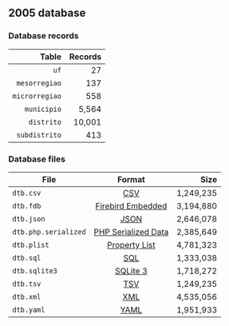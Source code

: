 ## 2005 database

### Database records

|          Table | Records |
| --------------:| -------:|
|           `uf` |      27 |
|  `mesorregiao` |     137 |
| `microrregiao` |     558 |
|    `municipio` |   5,564 |
|     `distrito` |  10,001 |
|  `subdistrito` |     413 |

### Database files

| File                 | Format                                                                                          |      Size |
| -------------------- |:-----------------------------------------------------------------------------------------------:| ---------:|
| `dtb.csv`            | [CSV](https://en.wikipedia.org/wiki/Comma-separated_values)                                     | 1,249,235 |
| `dtb.fdb`            | [Firebird Embedded](https://en.wikipedia.org/wiki/Embedded_database#Firebird_Embedded)          | 3,194,880 |
| `dtb.json`           | [JSON](https://en.wikipedia.org/wiki/JSON)                                                      | 2,646,078 |
| `dtb.php.serialized` | [PHP Serialized Data](https://en.wikipedia.org/wiki/Serialization#Programming_language_support) | 2,385,649 |
| `dtb.plist`          | [Property List](https://en.wikipedia.org/wiki/Property_list)                                    | 4,781,323 |
| `dtb.sql`            | [SQL](https://en.wikipedia.org/wiki/SQL)                                                        | 1,333,038 |
| `dtb.sqlite3`        | [SQLite 3](https://en.wikipedia.org/wiki/SQLite)                                                | 1,718,272 |
| `dtb.tsv`            | [TSV](https://en.wikipedia.org/wiki/Tab-separated_values)                                       | 1,249,235 |
| `dtb.xml`            | [XML](https://en.wikipedia.org/wiki/XML)                                                        | 4,535,056 |
| `dtb.yaml`           | [YAML](https://en.wikipedia.org/wiki/YAML)                                                      | 1,951,933 |
